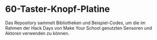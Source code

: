 # 60-Taster-Knopf-Platine
 Das Repository sammelt Bibliotheken und Beispiel-Codes, um die im Rahmen der Hack Days von Make Your School genutzten Sensoren und Aktoren verwenden zu können.
